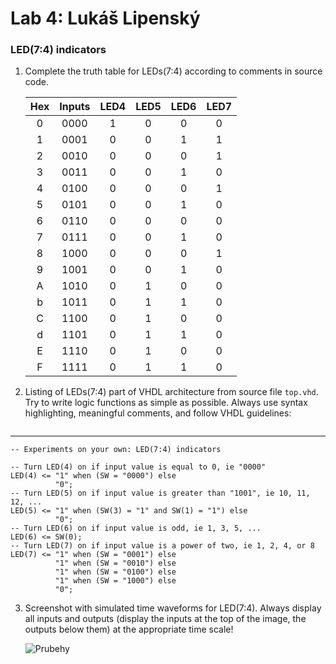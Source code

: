 # Lab 4: Lukáš Lipenský

### LED(7:4) indicators

1. Complete the truth table for LEDs(7:4) according to comments in source code.

   | **Hex** | **Inputs** | **LED4** | **LED5** | **LED6** | **LED7** |
   | :-: | :-: | :-: | :-: | :-: | :-: |
   | 0 | 0000 | 1 | 0 | 0 | 0 |
   | 1 | 0001 | 0 | 0 | 1 | 1 |
   | 2 | 0010 | 0 | 0 | 0 | 1 |
   | 3 | 0011 | 0 | 0 | 1 | 0 |
   | 4 | 0100 | 0 | 0 | 0 | 1 |
   | 5 | 0101 | 0 | 0 | 1 | 0 |
   | 6 | 0110 | 0 | 0 | 0 | 0 |
   | 7 | 0111 | 0 | 0 | 1 | 0 |
   | 8 | 1000 | 0 | 0 | 0 | 1 |
   | 9 | 1001 | 0 | 0 | 1 | 0 |
   | A | 1010 | 0 | 1 | 0 | 0 |
   | b | 1011 | 0 | 1 | 1 | 0 |
   | C | 1100 | 0 | 1 | 0 | 0 |
   | d | 1101 | 0 | 1 | 1 | 0 |
   | E | 1110 | 0 | 1 | 0 | 0 |
   | F | 1111 | 0 | 1 | 1 | 0 |

2. Listing of LEDs(7:4) part of VHDL architecture from source file `top.vhd`. Try to write logic functions as simple as possible. Always use syntax highlighting, meaningful comments, and follow VHDL guidelines:

   ```vhdl
--------------------------------------------------------------------
    -- Experiments on your own: LED(7:4) indicators

    -- Turn LED(4) on if input value is equal to 0, ie "0000"
    LED(4) <= "1" when (SW = "0000") else
              "0";
    -- Turn LED(5) on if input value is greater than "1001", ie 10, 11, 12, ...
    LED(5) <= "1" when (SW(3) = "1" and SW(1) = "1") else
              "0";
    -- Turn LED(6) on if input value is odd, ie 1, 3, 5, ...
    LED(6) <= SW(0);
    -- Turn LED(7) on if input value is a power of two, ie 1, 2, 4, or 8
    LED(7) <= "1" when (SW = "0001") else
              "1" when (SW = "0010") else
              "1" when (SW = "0100") else
              "1" when (SW = "1000") else
              "0";



3. Screenshot with simulated time waveforms for LED(7:4). Always display all inputs and outputs (display the inputs at the top of the image, the outputs below them) at the appropriate time scale!

   ![Prubehy](prubehyy.png)
